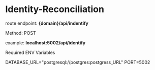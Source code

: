# Identity-Reconciliation


route endpoint: **{domain}/api/indentify**


Method: POST


example: **localhost:5002/api/identify**

Required ENV Variables

DATABASE_URL="postgresql://postgres:postgress_URL"
PORT=5002

